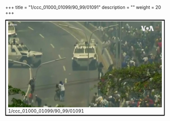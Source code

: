 +++
title = "1/ccc_01000_01099/90_99/01091"
description = ""
weight = 20
+++

<table style="border:2px solid black;max-width:800px;max-height:800px;" 
><tr><td>
<img class="center-fit-jpg"
src="/jpg_/aaa_20190430_NxaOmWaI8sI_01090.jpg">
1/ccc_01000_01099/90_99/01091
</img></td></tr></table>
